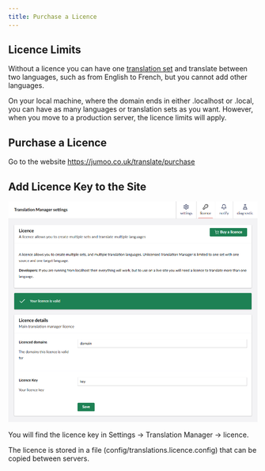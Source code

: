 ```yaml
---
title: Purchase a Licence
---
```



## Licence Limits
Without a licence you can have one [translation set](../reference/fundementals/set) and translate between two languages, such as from English to French, but you cannot add other languages. 

On your local machine, where the domain ends in either .localhost or .local, you can have as many languages or translation sets as you want. However, when you move to a production server, the licence limits will apply.

## Purchase a Licence

Go to the website https://jumoo.co.uk/translate/purchase


## Add Licence Key to the Site 
![Licence page](licenceLocation.png)

You will find the licence key in Settings -> Translation Manager -> licence.

The licence is stored in a file (config/translations.licence.config) that can be copied between servers.
